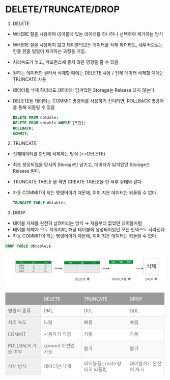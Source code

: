# DELETE/TRUNCATE/DROP

1) DELETE

- WHERE 절을 사용하여 테이블에 있는 데이터를 하나하나 선택하여 제거하는 방식
- WHERE 절을 사용하지 않고 테이블의모든 데이터를 삭제 하더라도, 내부적으로는 한줄 한줄 일일이 제거하는 과정을 거침.
- 처리속도가 늦고, 퍼포먼스에 좋지 않은 영향을 줄 수 있음
- 원하는 데이터만 골라서 삭제할 때에는 DELETE 사용 / 전체 데이터 삭제할 때에는 TRUNCATE 사용
- 데이터를 삭제 하더라도 데이터가 담겨있던 Storage는 Release 되지 않는다.
- DELETE된 데이터는 COMMIT 명령어를 사용하기 전이라면, ROLLBACK 명령어를 통해 되돌릴 수 있음
    
    ```sql
    DELETE FROM dbtable;
    DELETE FROM dbtable WHERE {조건};
    ROLLBACK;
    COMMIT;
    ```
    

2) TRUNCATE 

- 전체데이터를 한번에 삭제하는 방식 (↔DELETE)
- 최초 생성되었을 당시의 Storage만 남기고, 데이터가 남겨있던 Storage는 Release 된다.
- TRUNCATE TABLE 을 하면 CREATE TABLE을 한 직후 상태와 같다.
- 자동 COMMIT이 되는 명령어이기 때문에, 이미 지운 데이터는 되돌릴 수 없다.
    
    ```sql
    TRUNCATE TABLE dbtable;
    ```
    

3) DROP

- 테이블 자체를 완전히 날려버리는 방식 → 처음부터 없었던 테이블처럼
- 테이블 자체가 모두 지워지며, 해당 테이블에 생성되어있던 모든 인덱스도 사라진다
- 자동 COMMIT이 되는 명령어이기 때문에, 이미 지운 데이터는 되돌릴 수 없다.

```sql
DROP TABLE dbtable;$
```

![Untitled](DELETE%20TRUNCATE%20DROP%205627f7cddbf24ee084c518b5abd87d57/Untitled.png)

![Untitled](DELETE%20TRUNCATE%20DROP%205627f7cddbf24ee084c518b5abd87d57/Untitled%201.png)